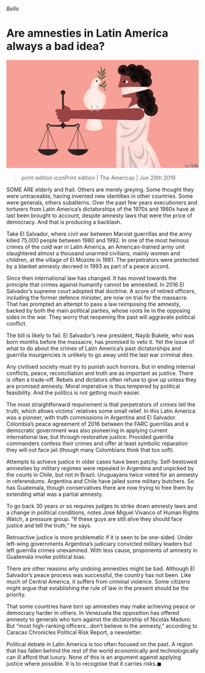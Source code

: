 ###### Bello

# Are amnesties in Latin America always a bad idea? 

![image](images/20190629_AMD000_0.jpg) 

> print-edition iconPrint edition | The Americas | Jun 29th 2019 

SOME ARE elderly and frail. Others are merely greying. Some thought they were untraceable, having invented new identities in other countries. Some were generals, others subalterns. Over the past few years executioners and torturers from Latin America’s dictatorships of the 1970s and 1980s have at last been brought to account, despite amnesty laws that were the price of democracy. And that is producing a backlash. 

Take El Salvador, where civil war between Marxist guerrillas and the army killed 75,000 people between 1980 and 1992. In one of the most heinous crimes of the cold war in Latin America, an American-trained army unit slaughtered almost a thousand unarmed civilians, mainly women and children, at the village of El Mozote in 1981. The perpetrators were protected by a blanket amnesty decreed in 1993 as part of a peace accord. 

Since then international law has changed. It has moved towards the principle that crimes against humanity cannot be amnestied. In 2016 El Salvador’s supreme court adopted that doctrine. A score of retired officers, including the former defence minister, are now on trial for the massacre. That has prompted an attempt to pass a law reimposing the amnesty, backed by both the main political parties, whose roots lie in the opposing sides in the war. They worry that reopening the past will aggravate political conflict. 

The bill is likely to fail. El Salvador’s new president, Nayib Bukele, who was born months before the massacre, has promised to veto it. Yet the issue of what to do about the crimes of Latin America’s past dictatorships and guerrilla insurgencies is unlikely to go away until the last war criminal dies. 

Any civilised society must try to punish such horrors. But in ending internal conflicts, peace, reconciliation and truth are as important as justice. There is often a trade-off. Rebels and dictators often refuse to give up unless they are promised amnesty. Moral imperative is thus tempered by political feasibility. And the politics is not getting much easier. 

The most straightforward requirement is that perpetrators of crimes tell the truth, which allows victims’ relatives some small relief. In this Latin America was a pioneer, with truth commissions in Argentina and El Salvador. Colombia’s peace agreement of 2016 between the FARC guerrillas and a democratic government was also pioneering in applying current international law, but through restorative justice. Provided guerrilla commanders confess their crimes and offer at least symbolic reparation they will not face jail (though many Colombians think that too soft). 

Attempts to achieve justice in older cases have been patchy. Self-bestowed amnesties by military regimes were repealed in Argentina and unpicked by the courts in Chile, but not in Brazil. Uruguayans twice voted for an amnesty in referendums. Argentina and Chile have jailed some military butchers. So has Guatemala, though conservatives there are now trying to free them by extending what was a partial amnesty. 

To go back 30 years or so requires judges to strike down amnesty laws and a change in political conditions, notes José Miguel Vivanco of Human Rights Watch, a pressure group. “If these guys are still alive they should face justice and tell the truth,” he says. 

Retroactive justice is more problematic if it is seen to be one-sided. Under left-wing governments Argentina’s judiciary convicted military leaders but left guerrilla crimes unexamined. With less cause, proponents of amnesty in Guatemala invoke political bias. 

There are other reasons why undoing amnesties might be bad. Although El Salvador’s peace process was successful, the country has not been. Like much of Central America, it suffers from criminal violence. Some citizens might argue that establishing the rule of law in the present should be the priority. 

That some countries have torn up amnesties may make achieving peace or democracy harder in others. In Venezuela the opposition has offered amnesty to generals who turn against the dictatorship of Nicolás Maduro. But “most high-ranking officers…don’t believe in the amnesty,” according to Caracas Chronicles Political Risk Report, a newsletter. 

Political debate in Latin America is too often focused on the past. A region that has fallen behind the rest of the world economically and technologically can ill afford that luxury. None of this is an argument against applying justice where possible. It is to recognise that it carries risks.◼ 

